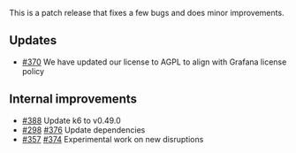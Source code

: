This is a patch release that fixes a few bugs and does minor improvements.

## Updates

- [#370](https://github.com/grafana/xk6-disruptor/pull/370) We have updated our license to AGPL to align with Grafana license policy

## Internal improvements
- [#388](https://github.com/grafana/xk6-disruptor/pull/388) Update k6 to v0.49.0
- [#298](https://github.com/grafana/xk6-disruptor/pull/298) [#376](https://github.com/grafana/xk6-disruptor/pull/376) Update dependencies
- [#357](https://github.com/grafana/xk6-disruptor/pull/357) [#374](https://github.com/grafana/xk6-disruptor/pull/374) Experimental work on new disruptions
